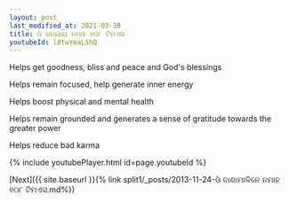 ```yaml
---
layout: post
last_modified_at: 2021-03-30
title: ଓଁ ଜନୟାୟ ନମାହ ୧୦୮ ଟିମଏସ
youtubeId: l8twYmaLShQ
---
```

 
 
Helps get goodness, bliss and peace and God's blessings
 
Helps remain focused, help generate inner energy 
 
Helps boost physical and mental health 
 
Helps remain grounded and generates a sense of gratitude towards the greater power 
 
Helps reduce bad karma
 
 
 
 


{% include youtubePlayer.html id=page.youtubeId %}
 
[Next]({{ site.baseurl }}{% link  split1/_posts/2013-11-24-ଓଁ ବାଣାମାଳିନେ ନମାହ ୧୦୮ ଟିମଏସ.md%})
 
